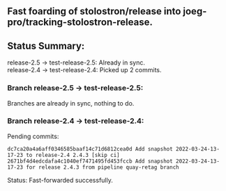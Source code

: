 ## Fast foarding of stolostron/release into joeg-pro/tracking-stolostron-release.

## Status Summary:

release-2.5 -> test-release-2.5: Already in sync.  
release-2.4 -> test-release-2.4: Picked up 2 commits.  

### Branch release-2.5 -> test-release-2.5:

Branches are already in sync, nothing to do.

### Branch release-2.4 -> test-release-2.4:

Pending commits:

```
dc7ca20a4a6aff0346585baaf14c71d6812cea0d Add snapshot 2022-03-24-13-17-23 to release-2.4 2.4.3 [skip ci]
2671bf4d4edcdafa4c1040ef7471495fd453fccb Add snapshot 2022-03-24-13-17-23 for release 2.4.3 from pipeline quay-retag branch
```

Status: Fast-forwarded successfully.
